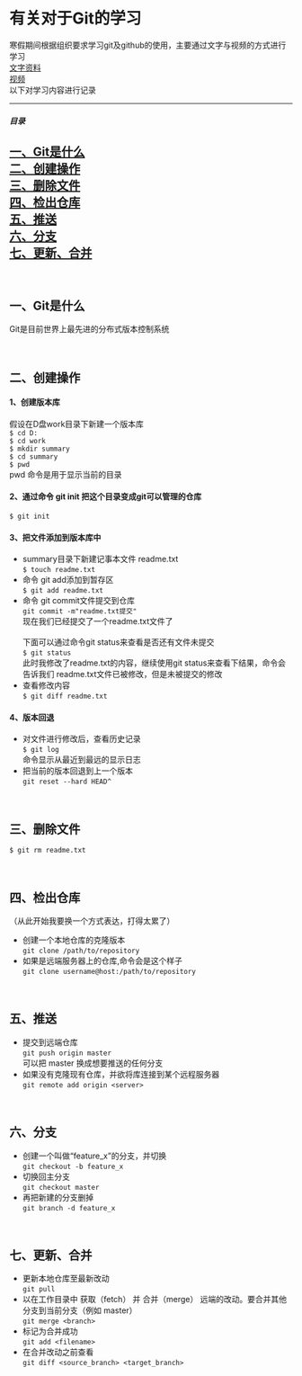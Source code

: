 # 有关对于Git的学习
寒假期间根据组织要求学习git及github的使用，主要通过文字与视频的方式进行学习<br>
[文字资料](https://github.com/sanyuankexie/ORG-POLICY/blob/master/mdflies/StartWithGit/StartWithGit.md#5)<br>
[视频](https://www.bilibili.com/video/av20858020?p=10)<br>
以下对学习内容进行记录

---
##### 目录
<a href="#git01">一、Git是什么<br>
<a href="#git02">二、创建操作<br>
<a href="#git03">三、删除文件<br>
<a href="#git04">四、检出仓库<br>
<a href="#git05">五、推送<br>
<a href="#git06">六、分支<br>
<a href="#git07">七、更新、合并<br>
 ---
 
<a name="git01"><br>
## 一、Git是什么
Git是目前世界上最先进的分布式版本控制系统<br>
  
<a name="git02"><br>
## 二、创建操作
#### 1、创建版本库
假设在D盘work目录下新建一个版本库<br>
`$ cd D:`<br>
`$ cd work`<br>
`$ mkdir summary`<br>
`$ cd summary`<br>
`$ pwd`<br>
pwd 命令是用于显示当前的目录<br>
#### 2、通过命令 git init 把这个目录变成git可以管理的仓库
`$ git init`<br>
#### 3、把文件添加到版本库中
* summary目录下新建记事本文件 readme.txt <br>
`$ touch readme.txt`<br>
* 命令 git add添加到暂存区<br>
`$ git add readme.txt`<br>
* 命令 git commit文件提交到仓库<br>
`git commit -m"readme.txt提交"`<br>
现在我们已经提交了一个readme.txt文件了<br><br>
下面可以通过命令git status来查看是否还有文件未提交<br>
`$ git status`<br>
此时我修改了readme.txt的内容，继续使用git status来查看下结果，命令会告诉我们 readme.txt文件已被修改，但是未被提交的修改
* 查看修改内容<br>
`$ git diff readme.txt`<br>
#### 4、版本回退
* 对文件进行修改后，查看历史记录<br>
`$ git log`<br>
命令显示从最近到最远的显示日志<br>
* 把当前的版本回退到上一个版本<br>
`git reset --hard HEAD^`<br>
  
<a name="git03"><br>
## 三、删除文件
`$ git rm readme.txt`<br>
 
<a name="git04"><br>
## 四、检出仓库
（从此开始我要换一个方式表达，打得太累了）<br>
* 创建一个本地仓库的克隆版本<br>
`git clone /path/to/repository`<br>
* 如果是远端服务器上的仓库,命令会是这个样子<br>
`git clone username@host:/path/to/repository`<br>
  
<a name="git05"><br>
## 五、推送
* 提交到远端仓库<br>
`git push origin master`<br>
可以把 master 换成想要推送的任何分支<br>
* 如果没有克隆现有仓库，并欲将库连接到某个远程服务器<br>
`git remote add origin <server>`<br>
  
<a name="git06"><br>
## 六、分支
* 创建一个叫做“feature_x”的分支，并切换<br>
`git checkout -b feature_x`<br>
* 切换回主分支<br>
`git checkout master`<br>
* 再把新建的分支删掉<br>
`git branch -d feature_x`<br>
  
<a name="git07"><br>
## 七、更新、合并
* 更新本地仓库至最新改动<br>
`git pull`<br>
* 以在工作目录中 获取（fetch） 并 合并（merge） 远端的改动。要合并其他分支到当前分支（例如 master）<br>
`git merge <branch>`<br>
* 标记为合并成功<br>
`git add <filename>`<br>
* 在合并改动之前查看<br>
`git diff <source_branch> <target_branch>`<br>
